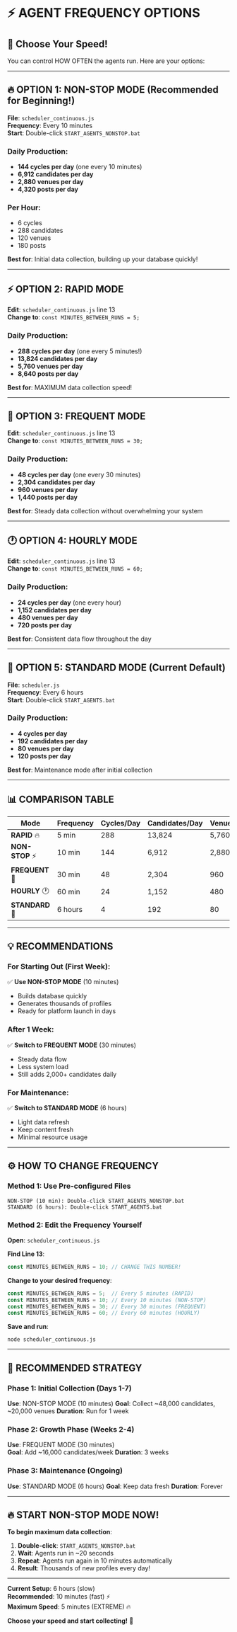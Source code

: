 # ⚡ AGENT FREQUENCY OPTIONS

## 🎯 Choose Your Speed!

You can control HOW OFTEN the agents run. Here are your options:

---

## 🔥 OPTION 1: NON-STOP MODE (Recommended for Beginning!)

**File**: `scheduler_continuous.js`  
**Frequency**: Every 10 minutes  
**Start**: Double-click `START_AGENTS_NONSTOP.bat`

### Daily Production:
- **144 cycles per day** (one every 10 minutes)
- **6,912 candidates per day**
- **2,880 venues per day**
- **4,320 posts per day**

### Per Hour:
- 6 cycles
- 288 candidates
- 120 venues
- 180 posts

**Best for**: Initial data collection, building up your database quickly!

---

## ⚡ OPTION 2: RAPID MODE

**Edit**: `scheduler_continuous.js` line 13  
**Change to**: `const MINUTES_BETWEEN_RUNS = 5;`

### Daily Production:
- **288 cycles per day** (one every 5 minutes!)
- **13,824 candidates per day**
- **5,760 venues per day**
- **8,640 posts per day**

**Best for**: MAXIMUM data collection speed!

---

## 🚀 OPTION 3: FREQUENT MODE

**Edit**: `scheduler_continuous.js` line 13  
**Change to**: `const MINUTES_BETWEEN_RUNS = 30;`

### Daily Production:
- **48 cycles per day** (one every 30 minutes)
- **2,304 candidates per day**
- **960 venues per day**
- **1,440 posts per day**

**Best for**: Steady data collection without overwhelming your system

---

## 🕐 OPTION 4: HOURLY MODE

**Edit**: `scheduler_continuous.js` line 13  
**Change to**: `const MINUTES_BETWEEN_RUNS = 60;`

### Daily Production:
- **24 cycles per day** (one every hour)
- **1,152 candidates per day**
- **480 venues per day**
- **720 posts per day**

**Best for**: Consistent data flow throughout the day

---

## 🌙 OPTION 5: STANDARD MODE (Current Default)

**File**: `scheduler.js`  
**Frequency**: Every 6 hours  
**Start**: Double-click `START_AGENTS.bat`

### Daily Production:
- **4 cycles per day**
- **192 candidates per day**
- **80 venues per day**
- **120 posts per day**

**Best for**: Maintenance mode after initial collection

---

## 📊 COMPARISON TABLE

| Mode | Frequency | Cycles/Day | Candidates/Day | Venues/Day | Posts/Day |
|------|-----------|------------|----------------|------------|-----------|
| **RAPID** 🔥 | 5 min | 288 | 13,824 | 5,760 | 8,640 |
| **NON-STOP** ⚡ | 10 min | 144 | 6,912 | 2,880 | 4,320 |
| **FREQUENT** 🚀 | 30 min | 48 | 2,304 | 960 | 1,440 |
| **HOURLY** 🕐 | 60 min | 24 | 1,152 | 480 | 720 |
| **STANDARD** 🌙 | 6 hours | 4 | 192 | 80 | 120 |

---

## 💡 RECOMMENDATIONS

### For Starting Out (First Week):
✅ **Use NON-STOP MODE** (10 minutes)
- Builds database quickly
- Generates thousands of profiles
- Ready for platform launch in days

### After 1 Week:
✅ **Switch to FREQUENT MODE** (30 minutes)
- Steady data flow
- Less system load
- Still adds 2,000+ candidates daily

### For Maintenance:
✅ **Switch to STANDARD MODE** (6 hours)
- Light data refresh
- Keep content fresh
- Minimal resource usage

---

## ⚙️ HOW TO CHANGE FREQUENCY

### Method 1: Use Pre-configured Files
```
NON-STOP (10 min): Double-click START_AGENTS_NONSTOP.bat
STANDARD (6 hours): Double-click START_AGENTS.bat
```

### Method 2: Edit the Frequency Yourself

**Open**: `scheduler_continuous.js`

**Find Line 13**:
```javascript
const MINUTES_BETWEEN_RUNS = 10; // CHANGE THIS NUMBER!
```

**Change to your desired frequency**:
```javascript
const MINUTES_BETWEEN_RUNS = 5;  // Every 5 minutes (RAPID)
const MINUTES_BETWEEN_RUNS = 10; // Every 10 minutes (NON-STOP)
const MINUTES_BETWEEN_RUNS = 30; // Every 30 minutes (FREQUENT)
const MINUTES_BETWEEN_RUNS = 60; // Every 60 minutes (HOURLY)
```

**Save and run**:
```
node scheduler_continuous.js
```

---

## 🎯 RECOMMENDED STRATEGY

### Phase 1: Initial Collection (Days 1-7)
**Use**: NON-STOP MODE (10 minutes)
**Goal**: Collect ~48,000 candidates, ~20,000 venues
**Duration**: Run for 1 week

### Phase 2: Growth Phase (Weeks 2-4)
**Use**: FREQUENT MODE (30 minutes)  
**Goal**: Add ~16,000 candidates/week
**Duration**: 3 weeks

### Phase 3: Maintenance (Ongoing)
**Use**: STANDARD MODE (6 hours)
**Goal**: Keep data fresh
**Duration**: Forever

---

## 🔥 START NON-STOP MODE NOW!

**To begin maximum data collection**:

1. **Double-click**: `START_AGENTS_NONSTOP.bat`
2. **Wait**: Agents run in ~20 seconds
3. **Repeat**: Agents run again in 10 minutes automatically
4. **Result**: Thousands of new profiles every day!

---

**Current Setup**: 6 hours (slow)  
**Recommended**: 10 minutes (fast) ⚡  
**Maximum Speed**: 5 minutes (EXTREME) 🔥

**Choose your speed and start collecting!** 🚀


